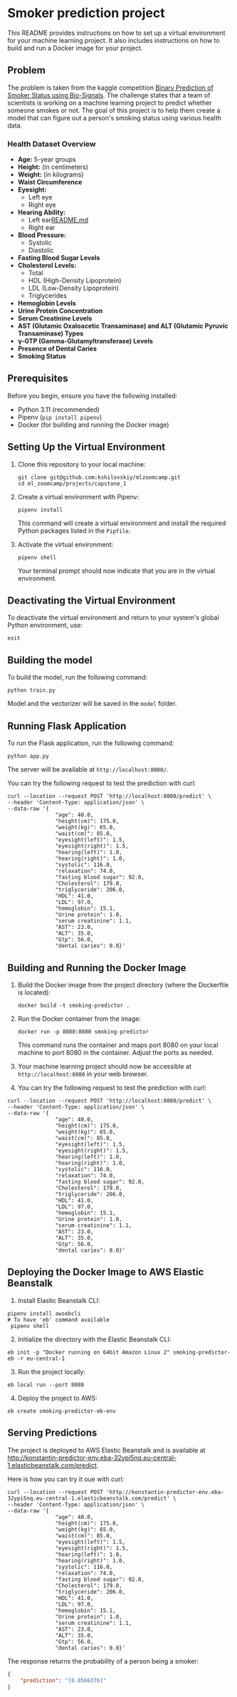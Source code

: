 # Smoker prediction project

This README provides instructions on how to set up a virtual environment for your machine learning project. It also includes instructions on how to build and run a Docker image for your project.

## Problem
The problem is taken from the kaggle competition [Binary Prediction of Smoker Status using Bio-Signals](https://www.kaggle.com/competitions/playground-series-s3e24).
The challenge states that a team of scientists is working on a machine learning project to predict whether someone smokes or not. 
The goal of this project is to help them create a model that can figure out a person's smoking status using various health data.

### Health Dataset Overview

- **Age:** 5-year groups
- **Height:** (in centimeters)
- **Weight:** (in kilograms)
- **Waist Circumference**
- **Eyesight:**
   - Left eye
   - Right eye
- **Hearing Ability:**
   - Left ear[README.md](..%2F..%2F..%2F..%2F..%2FDownloads%2Fml-zoomcamp-2023-projects%2Fmidterm%2FREADME.md)
   - Right ear
- **Blood Pressure:**
   - Systolic
   - Diastolic
- **Fasting Blood Sugar Levels**
- **Cholesterol Levels:**
   - Total
   - HDL (High-Density Lipoprotein)
   - LDL (Low-Density Lipoprotein)
   - Triglycerides
- **Hemoglobin Levels**
- **Urine Protein Concentration**
- **Serum Creatinine Levels**
- **AST (Glutamic Oxaloacetic Transaminase) and ALT (Glutamic Pyruvic Transaminase) Types**
- **γ-GTP (Gamma-Glutamyltransferase) Levels**
- **Presence of Dental Caries**
- **Smoking Status**



## Prerequisites

Before you begin, ensure you have the following installed:

- Python 3.11 (recommended)
- Pipenv (`pip install pipenv`)
- Docker (for building and running the Docker image)

## Setting Up the Virtual Environment

1. Clone this repository to your local machine:

   ```shell
   git clone git@github.com:kshilovskiy/mlzoomcamp.git
   cd ml_zoomcamp/projects/capstone_1
   ```

2. Create a virtual environment with Pipenv:

   ```shell
   pipenv install
   ```

   This command will create a virtual environment and install the required Python packages listed in the `Pipfile`.

3. Activate the virtual environment:

   ```shell
   pipenv shell
   ```

   Your terminal prompt should now indicate that you are in the virtual environment.

## Deactivating the Virtual Environment

To deactivate the virtual environment and return to your system's global Python environment, use:

```shell
exit
```

## Building the model
To build the model, run the following command:
```shell
python train.py
```

Model and the vectorizer will be saved in the `model` folder.


## Running Flask Application

To run the Flask application, run the following command:
```shell
python app.py
```
The server will be available at `http://localhost:8000/`.

You can try the following request to test the prediction with curl:

```shell
curl --location --request POST 'http://localhost:8000/predict' \
--header 'Content-Type: application/json' \
--data-raw '{
               "age": 40.0,
               "height(cm)": 175.0,
               "weight(kg)": 65.0,
               "waist(cm)": 85.0,
               "eyesight(left)": 1.5,
               "eyesight(right)": 1.5,
               "hearing(left)": 1.0,
               "hearing(right)": 1.0,
               "systolic": 116.0,
               "relaxation": 74.0,
               "fasting blood sugar": 92.0,
               "Cholesterol": 179.0,
               "triglyceride": 206.0,
               "HDL": 41.0,
               "LDL": 97.0,
               "hemoglobin": 15.1,
               "Urine protein": 1.0,
               "serum creatinine": 1.1,
               "AST": 23.0,
               "ALT": 35.0,
               "Gtp": 56.0,
               "dental caries": 0.0}'
```

## Building and Running the Docker Image

1. Build the Docker image from the project directory (where the Dockerfile is located):

   ```shell
   docker build -t smoking-predictor .
   ```

2. Run the Docker container from the image:

   ```shell
   docker run -p 8080:8080 smoking-predictor
   ```

   This command runs the container and maps port 8080 on your local machine to port 8080 in the container. Adjust the ports as needed.

3. Your machine learning project should now be accessible at `http://localhost:8080` in your web browser.
4. You can try the following request to test the prediction with curl:

```shell 
curl --location --request POST 'http://localhost:8080/predict' \
--header 'Content-Type: application/json' \
--data-raw '{
               "age": 40.0,
               "height(cm)": 175.0,
               "weight(kg)": 65.0,
               "waist(cm)": 85.0,
               "eyesight(left)": 1.5,
               "eyesight(right)": 1.5,
               "hearing(left)": 1.0,
               "hearing(right)": 1.0,
               "systolic": 116.0,
               "relaxation": 74.0,
               "fasting blood sugar": 92.0,
               "Cholesterol": 179.0,
               "triglyceride": 206.0,
               "HDL": 41.0,
               "LDL": 97.0,
               "hemoglobin": 15.1,
               "Urine protein": 1.0,
               "serum creatinine": 1.1,
               "AST": 23.0,
               "ALT": 35.0,
               "Gtp": 56.0,
               "dental caries": 0.0}'
````

## Deploying the Docker Image to AWS Elastic Beanstalk
1. Install Elastic Beanstalk CLI:
```shell
pipenv install awsebcli
# To have 'eb' command available
 pipenv shell
```
2. Initialize the directory with the Elastic Beanstalk CLI:
```shell 
eb init -p "Docker running on 64bit Amazon Linux 2" smoking-predictor-eb -r eu-central-1
```
3. Run the project locally:
```shell
eb local run --port 8080 
```
4. Deploy the project to AWS:
```shell
eb create smoking-predictor-eb-env
```

## Serving Predictions
The project is deployed to AWS Elastic Beanstalk and is available at http://konstantin-predictor-env.eba-32ypi5nq.eu-central-1.elasticbeanstalk.com/predict.

Here is how you can try it oue with curl:
```shell
curl --location --request POST 'http://konstantin-predictor-env.eba-32ypi5nq.eu-central-1.elasticbeanstalk.com/predict' \
--header 'Content-Type: application/json' \
--data-raw '{
               "age": 40.0,
               "height(cm)": 175.0,
               "weight(kg)": 65.0,
               "waist(cm)": 85.0,
               "eyesight(left)": 1.5,
               "eyesight(right)": 1.5,
               "hearing(left)": 1.0,
               "hearing(right)": 1.0,
               "systolic": 116.0,
               "relaxation": 74.0,
               "fasting blood sugar": 92.0,
               "Cholesterol": 179.0,
               "triglyceride": 206.0,
               "HDL": 41.0,
               "LDL": 97.0,
               "hemoglobin": 15.1,
               "Urine protein": 1.0,
               "serum creatinine": 1.1,
               "AST": 23.0,
               "ALT": 35.0,
               "Gtp": 56.0,
               "dental caries": 0.0}'
```

The response returns the probability of a person being a smoker:
```json
{
    "prediction": "[0.8566376]"
}
```

